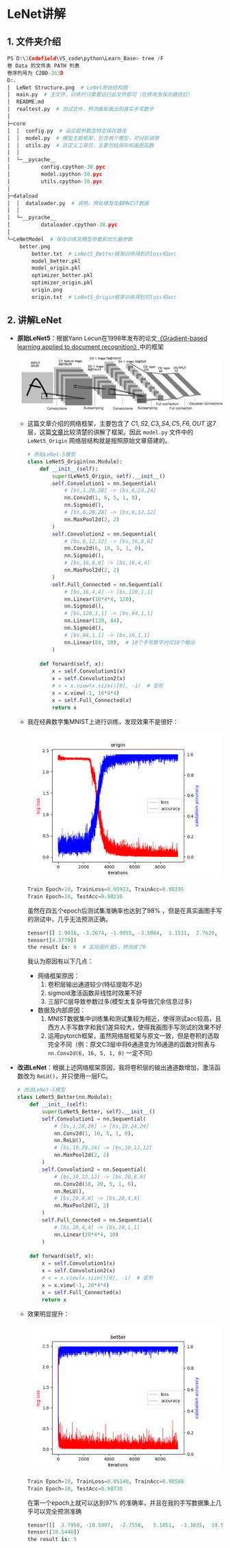 

# LeNet讲解

## 1. 文件夹介绍

```python
PS D:\2Codefield\VS_code\python\Learn_Base> tree /F
卷 Data 的文件夹 PATH 列表
卷序列号为 C2BD-263D
D:.
│  LeNet Structure.png  # LeNet原始结构图
│  main.py  # 主文件，训练时只需要运行此文件即可（在修改各保存路径后）
│  README.md
│  realtest.py  # 测试文件，预测画板画出的真实手写数字
│
├─core
│  │  config.py  # 设定超参数及特定保存路径
│  │  model.py  # 模型主题框架，包含两个模型，可分别调用
│  │  utils.py  # 自定义工具包，主要包括保存和画图函数
│  │
│  └─__pycache__
│          config.cpython-38.pyc
│          model.cpython-38.pyc
│          utils.cpython-38.pyc
│
├─dataload
│  │  dataloader.py  # 调用，预处理及加载MNIST数据
│  │
│  └─__pycache__
│          dataloader.cpython-38.pyc
│
└─LeNetModel  # 保存训练完模型参数和优化器参数
	better.png
        better.txt  # LeNet5_Better框架训练得到的loss和acc
        model_better.pkl
        model_origin.pkl
        optimizer_better.pkl
        optimizer_origin.pkl
        origin.png
        origin.txt  # LeNet5_Origin框架训练得到的loss和acc
```

## 2. 讲解LeNet

-   **原始LeNet5**：根据Yann Lecun在1998年发布的论文[《Gradient-based learning applied to document recognition》](https://readpaper.com/paper/2112796928)中的框架

    ![LeNet原始结构](https://github.com/xxayt/Classic-CNN/blob/main/LeNet/LeNetOrigin%20Structure.png)

    -   这篇文章介绍的网络框架，主要包含了 $C1,S2,C3,S4,C5,F6,OUT$ 这7层，这篇[文章](https://blog.csdn.net/hgnuxc_1993/article/details/115566799)比较清楚的讲解了框架。因此 `model.py` 文件中的 `LeNet5_Origin` 网络层结构就是按照原始文章搭建的。

        ```python
        # 原始LeNet-5模型
        class LeNet5_Origin(nn.Module):
            def __init__(self):
                super(LeNet5_Origin, self).__init__()
                self.Convolution1 = nn.Sequential(
                    # [bs,1,28,28] -> [bs,6,24,24]
                    nn.Conv2d(1, 6, 5, 1, 0),
                    nn.Sigmoid(),
                    # [bs,6,28,28] -> [bs,6,12,12]
                    nn.MaxPool2d(2, 2)
                )
                self.Convolution2 = nn.Sequential(
                    # [bs,6,12,12] -> [bs,16,8,8]
                    nn.Conv2d(6, 16, 5, 1, 0),
                    nn.Sigmoid(),
                    # [bs,16,8,8] -> [bs,16,4,4]
                    nn.MaxPool2d(2, 2)
                )
                self.Full_Connected = nn.Sequential(
                    # [bs,16,4,4] -> [bs,120,1,1]
                    nn.Linear(16*4*4, 120),
                    nn.Sigmoid(),
                    # [bs,120,1,1] -> [bs,84,1,1]
                    nn.Linear(120, 84),
                    nn.Sigmoid(),
                    # [bs,84,1,1] -> [bs,10,1,1]
                    nn.Linear(84, 10),  # 10个手写数字对应10个输出
                )
        
            def forward(self, x):
                x = self.Convolution1(x)
                x = self.Convolution2(x)
                # x = x.view(x.size()[0], -1)  # 变形
                x = x.view(-1, 16*4*4)
                x = self.Full_Connected(x)
                return x
        ```

    -   我在经典数字集MNIST上进行训练，发现效果不是很好：

        ![原始框架效果](https://github.com/xxayt/Classic-CNN/blob/main/LeNet/LeNetModel/origin.png)

        ```python
        Train Epoch=10, TrainLoss=0.05923, TrainAcc=0.98195
        Train Epoch=10, TestAcc=0.98230
        ```

        虽然在四五个epoch后测试集准确率也达到了98% ，但是在真实画图手写的测试中，几乎无法预测正确。

        ```python
        tensor([[ 2.9016, -3.2674, -1.9055, -3.5084,  1.1511,  2.7620,  4.3779, -3.6428, 2.5368, -1.1161]], grad_fn=<AddmmBackward0>)
        tensor([4.3779])
        the result is: 6  # 实际图片是5，预测成了6
        ```

        我认为原因有以下几点：

        -   网络框架原因：
            1.  卷积层输出通道较少(特征提取不足)
            2.  sigmoid激活函数非线性时效果不好
            3.  三层FC层导致参数过多(模型太复杂导致冗余信息过多)
        -   数据及内部原因：
            1.  MNIST数据集中训练集和测试集较为相近，使得测试acc较高，且西方人手写数字和我们差异较大，使得我画图手写测试的效果不好
            2.  运用pytorch框架，虽然网络层框架与原文一致，但是卷积的选取完全不同（例：原文C3层中将6通道变为16通道的函数对照表与 `nn.Conv2d(6, 16, 5, 1, 0)` 一定不同）

-   **改进LeNet**：根据上述网络框架原因，我将卷积层的输出通道数增加，激活函数改为 `ReLU()`，并只使用一层FC。

    ```python
    # 改进LeNet-5模型
    class LeNet5_Better(nn.Module):
        def __init__(self):
            super(LeNet5_Better, self).__init__()
            self.Convolution1 = nn.Sequential(
                # [bs,1,28,28] -> [bs,10,24,24]
                nn.Conv2d(1, 10, 5, 1, 0),
                nn.ReLU(),
                # [bs,10,24,24] -> [bs,10,12,12]
                nn.MaxPool2d(2, 2)
            )
            self.Convolution2 = nn.Sequential(
                # [bs,10,12,12] -> [bs,20,8,8]
                nn.Conv2d(10, 20, 5, 1, 0),
                nn.ReLU(),
                # [bs,20,8,8] -> [bs,20,4,4]
                nn.MaxPool2d(2, 2)
            )
            self.Full_Connected = nn.Sequential(
                # [bs,20,4,4] -> [bs,10,1,1]
                nn.Linear(20*4*4, 10)
            )
    
        def forward(self, x):
            x = self.Convolution1(x)
            x = self.Convolution2(x)
            # x = x.view(x.size()[0], -1)  # 变形
            x = x.view(-1, 20*4*4)
            x = self.Full_Connected(x)
            return x
    ```

    -   效果明显提升：

        ![改进框架效果](https://github.com/xxayt/Classic-CNN/blob/main/LeNet/LeNetModel/better.png)

        ```python
        Train Epoch=10, TrainLoss=0.05140, TrainAcc=0.98588
        Train Epoch=10, TestAcc=0.98730
        ```

        在第一个epoch上就可以达到97% 的准确率，并且在我的手写数据集上几乎可以完全预测准确

        ```python
        tensor([[  3.7950, -10.5007,  -2.7558,   5.1051,  -3.3835,  19.5448,  -1.4199, -18.6940,   8.4183,   3.5093]], grad_fn=<AddmmBackward0>)     
        tensor([19.5448])
        the result is: 5
        ```

        

